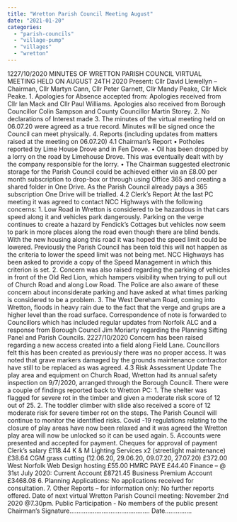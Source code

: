 ```yaml
---
title: "Wretton Parish Council Meeting August"
date: "2021-01-20"
categories: 
  - "parish-councils"
  - "village-pump"
  - "villages"
  - "wretton"
---
```


1227/10/2020 MINUTES OF WRETTON PARISH COUNCIL VIRTUAL MEETING HELD ON AUGUST 24TH 2020 Present: Cllr David Llewellyn – Chairman, Cllr Martyn Cann, Cllr Peter Garnett, Cllr Mandy Peake, Cllr Mick Peake. 1. Apologies for Absence accepted from: Apologies received from Cllr Ian Mack and Cllr Paul Williams. Apologies also received from Borough Councillor Colin Sampson and County Councillor Martin Storey. 2. No declarations of Interest made 3. The minutes of the virtual meeting held on 06.07.20 were agreed as a true record. Minutes will be signed once the Council can meet physically. 4. Reports (including updates from matters raised at the meeting on 06.07.20) 4.1 Chairman’s Report • Potholes reported by Lime House Drove and in Fen Drove. • Oil has been dropped by a lorry on the road by Limehouse Drove. This was eventually dealt with by the company responsible for the lorry. • The Chairman suggested electronic storage for the Parish Council could be achieved either via an £8.00 per month subscription to drop-box or through using Office 365 and creating a shared folder in One Drive. As the Parish Council already pays a 365 subscription One Drive will be trialled. 4.2 Clerk’s Report At the last PC meeting it was agreed to contact NCC Highways with the following concerns: 1. Low Road in Wretton is considered to be hazardous in that cars speed along it and vehicles park dangerously. Parking on the verge continues to create a hazard by Fendick’s Cottages but vehicles now seem to park in more places along the road even though there are blind bends. With the new housing along this road it was hoped the speed limit could be lowered. Previously the Parish Council has been told this will not happen as the criteria to lower the speed limit was not being met. NCC Highways has been asked to provide a copy of the Speed Management in which this criterion is set. 2. Concern was also raised regarding the parking of vehicles in front of the Old Red Lion, which hampers visibility when trying to pull out of Church Road and along Low Road. The Police are also aware of these concern about inconsiderate parking and have asked at what times parking is considered to be a problem. 3. The West Dereham Road, coming into Wretton, floods in heavy rain due to the fact that the verge and grups are a higher level than the road surface. Correspondence of note is forwarded to Councillors which has included regular updates from Norfolk ALC and a response from Borough Council Jim Moriarty regarding the Planning Sifting Panel and Parish Councils. 2227/10/2020 Concern has been raised regarding a new access created into a field along Field Lane. Councillors felt this has been created as previously there was no proper access. It was noted that grave markers damaged by the grounds maintenance contractor have still to be replaced as was agreed. 4.3 Risk Assessment Update The play area and equipment on Church Road, Wretton had its annual safety inspection on 9/7/2020, arranged through the Borough Council. There were a couple of findings reported back to Wretton PC: 1. The shelter was flagged for severe rot in the timber and given a moderate risk score of 12 out of 25. 2. The toddler climber with slide also received a score of 12 moderate risk for severe timber rot on the steps. The Parish Council will continue to monitor the identified risks. Covid -19 regulations relating to the closure of play areas have now been relaxed and it was agreed the Wretton play area will now be unlocked so it can be used again. 5. Accounts were presented and accepted for payment. Cheques for approval of payment Clerk’s salary £118.44 K & M Lighting Services x2 (streetlight maintenance) £38.64 CGM grass cutting (12.06.20, 29.06.20, 09.07.20, 27.07.20) £372.00 West Norfolk Web Design hosting £55.00 HMRC PAYE £44.40 Finance – @ 31st July 2020: Current Account £8721.45 Business Premium Account £3468.08 6. Planning Applications: No applications received for consultation. 7. Other Reports – for information only: No further reports offered. Date of next virtual Wretton Parish Council meeting: November 2nd 2020 @7.30pm. Public Participation - No members of the public present Chairman’s Signature……………………………………… Date……………
